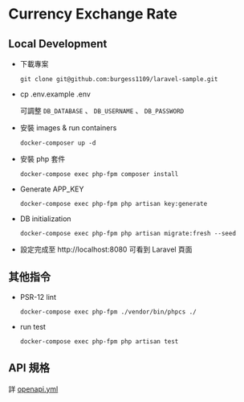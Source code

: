 # Currency Exchange Rate

## Local Development

- 下載專案

    `git clone git@github.com:burgess1109/laravel-sample.git`

- cp .env.example .env

    可調整 `DB_DATABASE` 、 `DB_USERNAME` 、 `DB_PASSWORD`

- 安裝 images & run containers

    `docker-composer up -d`

- 安裝 php 套件

    `docker-compose exec php-fpm composer install`

- Generate APP_KEY

    `docker-compose exec php-fpm php artisan key:generate`

- DB initialization

    `docker-compose exec php-fpm php artisan migrate:fresh --seed`

- 設定完成至 http://localhost:8080 可看到 Laravel 頁面

## 其他指令

- PSR-12 lint

    `docker-compose exec php-fpm ./vendor/bin/phpcs ./`

- run test

    `docker-compose exec php-fpm php artisan test`

## API 規格

詳 [openapi.yml](./openapi.yml)
 
